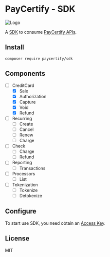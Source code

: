 # PayCertify - SDK

![Logo](https://paycertify.github.io/help-center/assets/imgs/logo.png)

A [SDK](#) to consume [PayCertify APIs](#).

## Install

```console
composer require paycertify/sdk
```

## Components

- [ ] CreditCard
    - [x] Sale
    - [x] Authorization
    - [x] Capture
    - [x] Void
    - [x] Refund
- [ ] Recurring
    - [ ] Create
    - [ ] Cancel
    - [ ] Renew
    - [ ] Charge
- [ ] Check
    - [ ] Charge
    - [ ] Refund
- [ ] Reporting
    - [ ] Transactions
- [ ] Processors
    - [ ] List
- [ ] Tokenization
    - [ ] Tokenize
    - [ ] Detokenize

## Configure

To start use SDK, you need obtain an [Access Key](#).

## License

MIT
